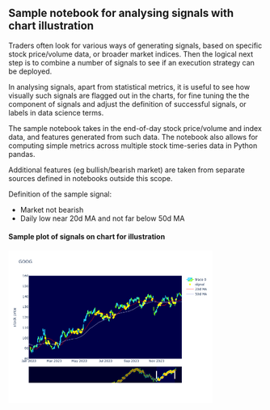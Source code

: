 ## Sample notebook for analysing signals with chart illustration

Traders often look for various ways of generating signals, based on specific stock price/volume data, or broader market indices. Then the logical next step is to combine a number of signals to see if an execution strategy can be deployed.

In analysing signals, apart from statistical metrics, it is useful to see how visually such signals are flagged out in the charts, for fine tuning the the component of signals and adjust the definition of successful signals, or labels in data science terms.

The sample notebook takes in the end-of-day stock price/volume and index data, and features generated from such data. The notebook also allows for computing simple metrics across multiple stock time-series data in Python pandas.

Additional features (eg bullish/bearish market) are taken from separate sources defined in notebooks outside this scope.

Definition of the sample signal:
- Market not bearish
- Daily low near 20d MA and not far below 50d MA

#### Sample plot of signals on chart for illustration

<img src="img/signals_on_chart.png" alt="chart" width="80%">